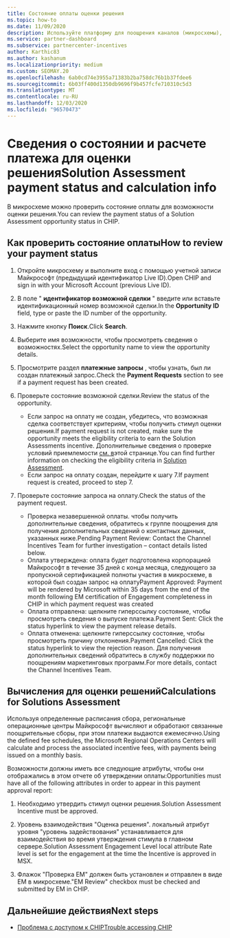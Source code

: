 ```yaml
---
title: Состояние оплаты оценки решения
ms.topic: how-to
ms.date: 11/09/2020
description: Используйте платформу для поощрения каналов (микросхемы), чтобы найти сведения о возможностях оценки решения, их вычислениях и состоянии оплаты.
ms.service: partner-dashboard
ms.subservice: partnercenter-incentives
author: Karthic83
ms.author: kashanum
ms.localizationpriority: medium
ms.custom: SEOMAY.20
ms.openlocfilehash: 6ab0cd74e3955a71383b2ba758dc76b1b37fdee6
ms.sourcegitcommit: 6b03ff400d1350db9696f9b457fcfe710310c5d3
ms.translationtype: MT
ms.contentlocale: ru-RU
ms.lasthandoff: 12/03/2020
ms.locfileid: "96570473"
---
```

# <a name="solution-assessment-payment-status-and-calculation-info"></a><span data-ttu-id="6de02-103">Сведения о состоянии и расчете платежа для оценки решения</span><span class="sxs-lookup"><span data-stu-id="6de02-103">Solution Assessment payment status and calculation info</span></span>

<span data-ttu-id="6de02-104">В микросхеме можно проверить состояние оплаты для возможности оценки решения.</span><span class="sxs-lookup"><span data-stu-id="6de02-104">You can review the payment status of a Solution Assessment opportunity status in CHIP.</span></span>

## <a name="how-to-review-your-payment-status"></a><span data-ttu-id="6de02-105">Как проверить состояние оплаты</span><span class="sxs-lookup"><span data-stu-id="6de02-105">How to review your payment status</span></span>

1. <span data-ttu-id="6de02-106">Откройте микросхему и выполните вход с помощью учетной записи Майкрософт (предыдущий идентификатор Live ID).</span><span class="sxs-lookup"><span data-stu-id="6de02-106">Open CHIP and sign in with your Microsoft Account (previous Live ID).</span></span>
2. <span data-ttu-id="6de02-107">В поле " **идентификатор возможной сделки** " введите или вставьте идентификационный номер возможной сделки.</span><span class="sxs-lookup"><span data-stu-id="6de02-107">In the **Opportunity ID** field, type or paste the ID number of the opportunity.</span></span>
3. <span data-ttu-id="6de02-108">Нажмите кнопку **Поиск**.</span><span class="sxs-lookup"><span data-stu-id="6de02-108">Click **Search**.</span></span>
4. <span data-ttu-id="6de02-109">Выберите имя возможности, чтобы просмотреть сведения о возможностях.</span><span class="sxs-lookup"><span data-stu-id="6de02-109">Select the opportunity name to view the opportunity details.</span></span>
5. <span data-ttu-id="6de02-110">Просмотрите раздел **платежные запросы** , чтобы узнать, был ли создан платежный запрос.</span><span class="sxs-lookup"><span data-stu-id="6de02-110">Check the **Payment Requests** section to see if a payment request has been created.</span></span>
6. <span data-ttu-id="6de02-111">Проверьте состояние возможной сделки.</span><span class="sxs-lookup"><span data-stu-id="6de02-111">Review the status of the opportunity.</span></span>

    - <span data-ttu-id="6de02-112">Если запрос на оплату не создан, убедитесь, что возможная сделка соответствует критериям, чтобы получить стимул оценки решения.</span><span class="sxs-lookup"><span data-stu-id="6de02-112">If payment request is not created, make sure the opportunity meets the eligibility criteria to earn the Solution Assessments incentive.</span></span> <span data-ttu-id="6de02-113">Дополнительные сведения о проверке условий приемлемости [см. в](chip-solution-assessment.md)этой странице.</span><span class="sxs-lookup"><span data-stu-id="6de02-113">You can find further information on checking the eligibility criteria in [Solution Assessment](chip-solution-assessment.md).</span></span>
    - <span data-ttu-id="6de02-114">Если запрос на оплату создан, перейдите к шагу 7.</span><span class="sxs-lookup"><span data-stu-id="6de02-114">If payment request is created, proceed to step 7.</span></span>
7. <span data-ttu-id="6de02-115">Проверьте состояние запроса на оплату.</span><span class="sxs-lookup"><span data-stu-id="6de02-115">Check the status of the payment request.</span></span>

    - <span data-ttu-id="6de02-116">Проверка незавершенной оплаты. чтобы получить дополнительные сведения, обратитесь к группе поощрения для получения дополнительных сведений о контактных данных, указанных ниже.</span><span class="sxs-lookup"><span data-stu-id="6de02-116">Pending Payment Review: Contact the Channel Incentives Team for further investigation – contact details listed below.</span></span>
    - <span data-ttu-id="6de02-117">Оплата утверждена: оплата будет подготовлена корпорацией Майкрософт в течение 35 дней с конца месяца, следующего за пропускной сертификацией полноты участия в микросхеме, в которой был создан запрос на оплату</span><span class="sxs-lookup"><span data-stu-id="6de02-117">Payment Approved: Payment will be rendered by Microsoft within 35 days from the end of the month following EM certification of Engagement completeness in CHIP in which payment request was created</span></span>
    -  <span data-ttu-id="6de02-118">Оплата отправлена: щелкните гиперссылку состояние, чтобы просмотреть сведения о выпуске платежа.</span><span class="sxs-lookup"><span data-stu-id="6de02-118">Payment Sent: Click the status hyperlink to view the payment release details.</span></span>
    - <span data-ttu-id="6de02-119">Оплата отменена: щелкните гиперссылку состояние, чтобы просмотреть причину отклонения.</span><span class="sxs-lookup"><span data-stu-id="6de02-119">Payment Cancelled: Click the status hyperlink to view the rejection reason.</span></span> <span data-ttu-id="6de02-120">Для получения дополнительных сведений обратитесь в службу поддержки по поощрениям маркетинговых программ.</span><span class="sxs-lookup"><span data-stu-id="6de02-120">For more details, contact the Channel Incentives Team.</span></span>

## <a name="calculations-for-solutions-assessment"></a><span data-ttu-id="6de02-121">Вычисления для оценки решений</span><span class="sxs-lookup"><span data-stu-id="6de02-121">Calculations for Solutions Assessment</span></span>

<span data-ttu-id="6de02-122">Используя определенные расписания сбора, региональные операционные центры Майкрософт вычисляют и обработают связанные поощрительные сборы, при этом платежи выдаются ежемесячно.</span><span class="sxs-lookup"><span data-stu-id="6de02-122">Using the defined fee schedules, the Microsoft Regional Operations Centers will calculate and process the associated incentive fees, with payments being issued on a monthly basis.</span></span>

<span data-ttu-id="6de02-123">Возможности должны иметь все следующие атрибуты, чтобы они отображались в этом отчете об утверждении оплаты:</span><span class="sxs-lookup"><span data-stu-id="6de02-123">Opportunities must have all of the following attributes in order to appear in this payment approval report:</span></span>

1. <span data-ttu-id="6de02-124">Необходимо утвердить стимул оценки решения.</span><span class="sxs-lookup"><span data-stu-id="6de02-124">Solution Assessment Incentive must be approved.</span></span>

1. <span data-ttu-id="6de02-125">Уровень взаимодействия "Оценка решения". локальный атрибут уровня "уровень задействования" устанавливается для взаимодействия во время утверждения стимула в главном сервере.</span><span class="sxs-lookup"><span data-stu-id="6de02-125">Solution Assessment Engagement Level local attribute Rate level is set for the engagement at the time the Incentive is approved in MSX.</span></span>
 
1. <span data-ttu-id="6de02-126">Флажок "Проверка EM" должен быть установлен и отправлен в виде EM в микросхеме.</span><span class="sxs-lookup"><span data-stu-id="6de02-126">"EM Review" checkbox must be checked and submitted by EM in CHIP.</span></span>

## <a name="next-steps"></a><span data-ttu-id="6de02-127">Дальнейшие действия</span><span class="sxs-lookup"><span data-stu-id="6de02-127">Next steps</span></span>

- [<span data-ttu-id="6de02-128">Проблема с доступом к CHIP</span><span class="sxs-lookup"><span data-stu-id="6de02-128">Trouble accessing CHIP</span></span>](chip-access-trouble.md) 
